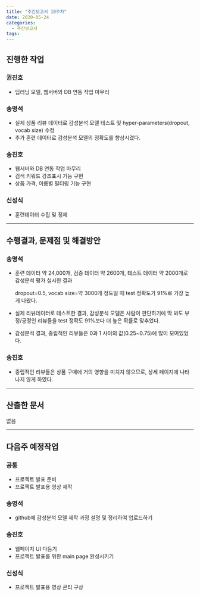 ```yaml
---
title: "주간보고서 10주차"
date: 2020-05-24
categories:
  - 주간보고서
tags:
---
```


## 진행한 작업

### 권진호

- 딥러닝 모델, 웹서버와 DB 연동 작업 마무리

### 송명석

- 실제 상품 리뷰 데이터로 감성분석 모델 테스트 및 hyper-parameters(dropout, vocab size) 수정
- 추가 훈련 데이터로 감성분석 모델의 정확도를 향상시켰다.

### 송진호

- 웹서버와 DB 연동 작업 마무리
- 검색 키워드 강조표시 기능 구현
- 상품 가격, 이름별 필터링 기능 구현

### 신성식

- 훈련데이터 수집 및 정제

-----



## 수행결과, 문제점 및 해결방안

### 송명석

- 훈련 데이터 약 24,000개, 검증 데이터 약 2600개, 테스트 데이터 약 2000개로 감성분석 평가 실시한 결과

  dropout=0.5, vocab size=약 3000개 정도일 때 test 정확도가 91%로 가장 높게 나왔다.

- 실제 리뷰데이터로 테스트한 결과, 감성분석 모델은 사람이 판단하기에 딱 봐도 부정/긍정인 리뷰들을 test 정확도 91%보다 더 높은 확률로 맞추었다.

- 감성분석 결과, 중립적인 리뷰들은 0과 1 사이의 값(0.25~0.75)에 많이 모여있었다.

### 송진호

- 중립적인 리뷰들은 상품 구매에 거의 영향을 미치지 않으므로, 상세 페이지에 나타나지 않게 하였다.

-----



## 산출한 문서

없음

-----



## 다음주 예정작업

### 공통

-  프로젝트 발표 준비
-  프로젝트 발표용 영상 제작

### 송명석
- github에 감성분석 모델 제작 과정 설명 및 정리하여 업로드하기

### 송진호
- 웹페이지 UI 다듬기
- 프로젝트 발표를 위한 main page 완성시키기

### 신성식
- 프로젝트 발표용 영상 콘티 구상